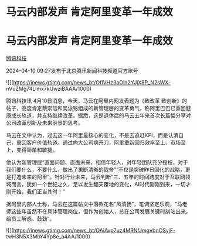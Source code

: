 # 马云内部发声 肯定阿里变革一年成效

# 马云内部发声 肯定阿里变革一年成效

[](https://news.qq.com/omn/author/8QMZ3XxU64wZuTw%3D)

[腾讯科技](https://news.qq.com/omn/author/8QMZ3XxU64wZuTw%3D)

2024-04-10 09:27发布于北京腾讯新闻科技频道官方账号

![](https://inews.gtimg.com/news_bt/OfIVHz3aOln2YJjX8P_N2sWX-
nVuZMg74Llmx7kUwziBAAA/1000)

腾讯科技讯 4月10日消息，今天，马云在阿里内网发表题为《致改革
致创新》的帖子，高度肯定蔡崇信和吴泳铭组成的新管理层的变革勇气，称阿里巴巴已重回健康成长轨道，并支持继续改革。据悉，这是退休后的马云五年来首次长篇幅分享对公司改革创新及未来前景的思考。

马云在文中认为，过去这一年阿里最核心的变化，不是去追赶KPI，而是认清自己，重回客户价值轨道。通过向大公司病开刀，阿里重新回归效率至上、市场至上，变得简单和敏捷。

他认为新管理层“直面问题、直面未来，相信年轻人，对年轻团队充分授权，对于我们要什么，不要什么，做出了果断清晰的取舍”“不仅是突破昨日固化的战略，更是打造未来的阿里”。针对行业未来，马云判断“三、五年的时间跨度对于互联网领域而言，犹如一个世纪之久，足以发生翻天覆地的变化，AI时代刚刚到来，一切才刚开始，我们正当其时！”

据阿里内部人士称，马云在这篇帖文中落款花名“风清扬”，笔调坚定乐观，“马老师这些年虽然不在具体管理岗位，但作为创始人，总在公司发展关键时刻站出来，给员工解惑、鼓劲”。

![](https://inews.gtimg.com/news_bt/OAiAvp7uz4MRNfJmgvbnOSyjF-
twH3N5X3MbY4Yp8e_a4AA/1000)

